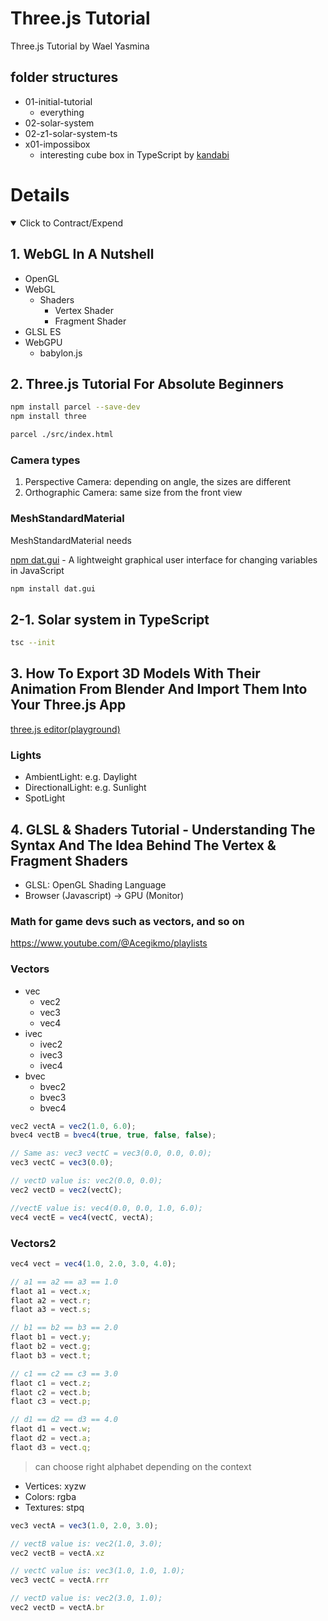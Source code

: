 # Three.js Tutorial

Three.js Tutorial by Wael Yasmina

## folder structures

- 01-initial-tutorial
  - everything
- 02-solar-system
- 02-z1-solar-system-ts
- x01-impossibox
  - interesting cube box in TypeScript by [kandabi](https://github.com/kandabi/threejs-impossibox)

# Details

<details open> 
  <summary>Click to Contract/Expend</summary>

## 1. WebGL In A Nutshell

- OpenGL
- WebGL
  - Shaders
    - Vertex Shader
    - Fragment Shader
- GLSL ES
- WebGPU
  - babylon.js

## 2. Three.js Tutorial For Absolute Beginners

```sh
npm install parcel --save-dev
npm install three

parcel ./src/index.html
```

### Camera types

1. Perspective Camera: depending on angle, the sizes are different
2. Orthographic Camera: same size from the front view

### MeshStandardMaterial

MeshStandardMaterial needs

[npm dat.gui](https://www.npmjs.com/package/dat.gui) - A lightweight graphical user interface for changing variables in JavaScript

```sh
npm install dat.gui
```

## 2-1. Solar system in TypeScript

```sh
tsc --init
```

## 3. How To Export 3D Models With Their Animation From Blender And Import Them Into Your Three.js App

[three.js editor(playground)](https://threejs.org/editor)

### Lights

- AmbientLight: e.g. Daylight
- DirectionalLight: e.g. Sunlight
- SpotLight

## 4. GLSL & Shaders Tutorial - Understanding The Syntax And The Idea Behind The Vertex & Fragment Shaders

- GLSL: OpenGL Shading Language
- Browser (Javascript) -> GPU (Monitor)

### Math for game devs such as vectors, and so on

https://www.youtube.com/@Acegikmo/playlists

### Vectors

- vec
  - vec2
  - vec3
  - vec4
- ivec
  - ivec2
  - ivec3
  - ivec4
- bvec
  - bvec2
  - bvec3
  - bvec4

```js
vec2 vectA = vec2(1.0, 6.0);
bvec4 vectB = bvec4(true, true, false, false);

// Same as: vec3 vectC = vec3(0.0, 0.0, 0.0);
vec3 vectC = vec3(0.0);

// vectD value is: vec2(0.0, 0.0);
vec2 vectD = vec2(vectC);

//vectE value is: vec4(0.0, 0.0, 1.0, 6.0);
vec4 vectE = vec4(vectC, vectA);
```

### Vectors2

```js
vec4 vect = vec4(1.0, 2.0, 3.0, 4.0);

// a1 == a2 == a3 == 1.0
flaot a1 = vect.x;
flaot a2 = vect.r;
flaot a3 = vect.s;

// b1 == b2 == b3 == 2.0
flaot b1 = vect.y;
flaot b2 = vect.g;
flaot b3 = vect.t;

// c1 == c2 == c3 == 3.0
flaot c1 = vect.z;
flaot c2 = vect.b;
flaot c3 = vect.p;

// d1 == d2 == d3 == 4.0
flaot d1 = vect.w;
flaot d2 = vect.a;
flaot d3 = vect.q;
```

> can choose right alphabet depending on the context

- Vertices: xyzw
- Colors: rgba
- Textures: stpq

```js
vec3 vectA = vec3(1.0, 2.0, 3.0);

// vectB value is: vec2(1.0, 3.0);
vec2 vectB = vectA.xz

// vectC value is: vec3(1.0, 1.0, 1.0);
vec3 vectC = vectA.rrr

// vectD value is: vec2(3.0, 1.0);
vec2 vectD = vectA.br
```

</details>
